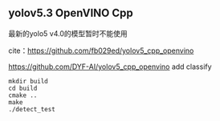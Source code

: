 ## yolov5.3 OpenVINO Cpp

最新的yolo5 v4.0的模型暂时不能使用

cite：https://github.com/fb029ed/yolov5_cpp_openvino

https://github.com/DYF-AI/yolov5_cpp_openvino add classify

```shell
mkdir build 
cd build
cmake ..
make 
./detect_test
```